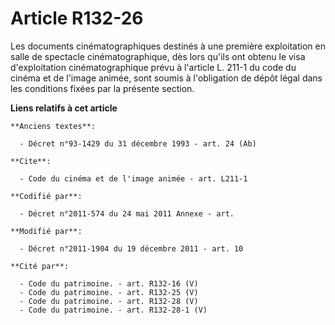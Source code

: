 # Article R132-26

Les documents cinématographiques destinés à une première exploitation en salle de spectacle cinématographique, dès lors
qu'ils ont obtenu le visa d'exploitation cinématographique prévu à l'article L. 211-1 du code du cinéma et de l'image animée,
sont soumis à l'obligation de dépôt légal dans les conditions fixées par la présente section.

**Liens relatifs à cet article**

	**Anciens textes**:

	  - Décret n°93-1429 du 31 décembre 1993 - art. 24 (Ab)

	**Cite**:

	  - Code du cinéma et de l'image animée - art. L211-1

	**Codifié par**:

	  - Décret n°2011-574 du 24 mai 2011 Annexe - art.

	**Modifié par**:

	  - Décret n°2011-1904 du 19 décembre 2011 - art. 10

	**Cité par**:

	  - Code du patrimoine. - art. R132-16 (V)
	  - Code du patrimoine. - art. R132-25 (V)
	  - Code du patrimoine. - art. R132-28 (V)
	  - Code du patrimoine. - art. R132-28-1 (V)
